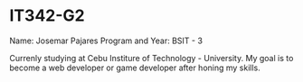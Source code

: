 # IT342-G2

Name: Josemar Pajares
Program and Year: BSIT - 3

Currenly studying at Cebu Institure of Technology - University. 
My goal is to become a web developer or game developer after honing my skills.